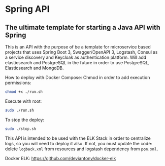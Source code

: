 # Spring API
## The ultimate template for starting a Java API with Spring


This is an API with the purpose of be a template for microservice based projects that uses Spring Boot 3, 
Swagger/OpenAPI 3, Logstash, Consul as a service discovery and Keycloak as authentication platform.
Will add elasticsearch and PostgreSQL in the future in order to use PostgreSQL, Elasticsearch and MongoDB.

How to deploy with Docker Compose:
Chmod in order to add execution permissions:
```sh
chmod +x ./run.sh
```

Execute with root:
```sh
sudo ./run.sh
```

To stop the deploy:
```sh
sudo ./stop.sh
```


This API is intended to be used with the ELK Stack in order to centralize logs,
so you will need to deploy it also. If not, you must update the code: delete `logback.xml` from resources and logstash dependency from `pom.xml`.

Docker ELK: https://github.com/deviantony/docker-elk
